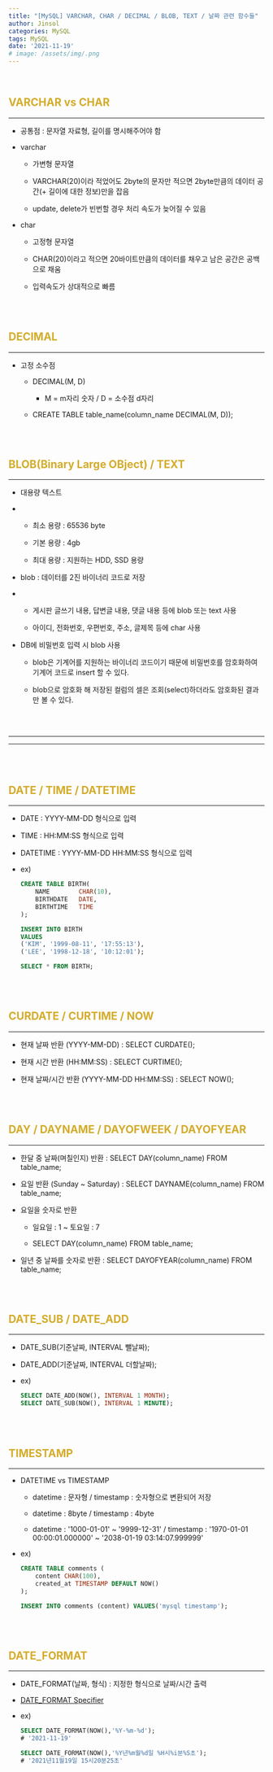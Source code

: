 ```yaml
---
title: "[MySQL] VARCHAR, CHAR / DECIMAL / BLOB, TEXT / 날짜 관련 함수들"
author: Jinsol
categories: MySQL
tags: MySQL
date: '2021-11-19'
# image: /assets/img/.png
---
```


<br>

## <span style="color:#D4AC2B">VARCHAR vs CHAR</span>
<hr>

- 공통점 : 문자열 자료형, 길이를 명시해주어야 함

- varchar
    
    - 가변형 문자열

    - VARCHAR(20)이라 적었어도 2byte의 문자만 적으면 2byte만큼의 데이터 공간(+ 길이에 대한 정보)만을 잡음

    - update, delete가 빈번할 경우 처리 속도가 늦어질 수 있음

- char

    - 고정형 문자열

    - CHAR(20)이라고 적으면 20바이트만큼의 데이터를 채우고 남은 공간은 공백으로 채움

    - 입력속도가 상대적으로 빠름
    
<br>
<br>

## <span style="color:#D4AC2B">DECIMAL</span>
<hr>

- 고정 소수점

    - DECIMAL(M, D)
    
        - M = m자리 숫자 /  D = 소수점 d자리

    - CREATE TABLE table_name(column_name DECIMAL(M, D));
       
<br>
<br>

## <span style="color:#D4AC2B">BLOB(Binary Large OBject) / TEXT</span>
<hr>

- 대용량 텍스트

-   - 최소 용량 : 65536 byte

    - 기본 용량 : 4gb

    - 최대 용량 : 지원하는 HDD, SSD 용량

- blob : 데이터를 2진 바이너리 코드로 저장

-   - 게시판 글쓰기 내용, 답변글 내용, 댓글 내용 등에 blob 또는 text 사용

    - 아이디, 전화번호, 우편번호, 주소, 글제목 등에 char 사용

- DB에 비밀번호 입력 시 blob 사용

    - blob은 기계어를 지원하는 바이너리 코드이기 때문에 비밀번호를 암호화하여 기계어 코드로 insert 할 수 있다.

    - blob으로 암호화 해 저장된 컬럼의 셀은 조회(select)하더라도 암호화된 결과만 볼 수 있다.
          
<br>
<br>
<hr>
<hr>
<br>
<br>

## <span style="color:#D4AC2B">DATE / TIME / DATETIME</span>
<hr>

- DATE : YYYY-MM-DD 형식으로 입력

- TIME : HH:MM:SS 형식으로 입력

- DATETIME : YYYY-MM-DD HH:MM:SS 형식으로 입력

- ex)

    ```sql
    CREATE TABLE BIRTH(
        NAME		CHAR(10),
        BIRTHDATE	DATE,
        BIRTHTIME	TIME
    );

    INSERT INTO BIRTH
    VALUES
    ('KIM', '1999-08-11', '17:55:13'),
    ('LEE', '1998-12-18', '10:12:01');

    SELECT * FROM BIRTH;
    ```
         
<br>
<br>

## <span style="color:#D4AC2B">CURDATE / CURTIME / NOW</span>
<hr>

- 현재 날짜 반환 (YYYY-MM-DD) : SELECT CURDATE();

- 현재 시간 반환 (HH:MM:SS) : SELECT CURTIME();

- 현재 날짜/시간 반환 (YYYY-MM-DD HH:MM:SS) : SELECT NOW();
        
<br>
<br>

## <span style="color:#D4AC2B">DAY / DAYNAME / DAYOFWEEK / DAYOFYEAR</span>
<hr>

- 한달 중 날짜(며칠인지) 반환 : SELECT DAY(column_name) FROM table_name;

- 요일 반환 (Sunday ~ Saturday) : SELECT DAYNAME(column_name) FROM table_name;

- 요일을 숫자로 반환

    - 일요일 : 1 ~ 토요일 : 7
    
    - SELECT DAY(column_name) FROM table_name;

- 일년 중 날짜를 숫자로 반환 : SELECT DAYOFYEAR(column_name) FROM table_name;
        
<br>
<br>

## <span style="color:#D4AC2B">DATE_SUB / DATE_ADD</span>
<hr>

- DATE_SUB(기준날짜, INTERVAL 뺄날짜);

- DATE_ADD(기준날짜, INTERVAL 더할날짜);

- ex)

    ```sql
    SELECT DATE_ADD(NOW(), INTERVAL 1 MONTH);
    SELECT DATE_SUB(NOW(), INTERVAL 1 MINUTE);
    ```
        
<br>
<br>

## <span style="color:#D4AC2B">TIMESTAMP</span>
<hr>
 
- DATETIME vs TIMESTAMP

    - datetime : 문자형 / timestamp : 숫자형으로 변환되어 저장

    - datetime : 8byte / timestamp : 4byte

    - datetime : '1000-01-01' ~ '9999-12-31' / timestamp : '1970-01-01 00:00:01.000000' ~ '2038-01-19 03:14:07.999999'

- ex)

    ```sql
    CREATE TABLE comments (
        content CHAR(100),
        created_at TIMESTAMP DEFAULT NOW()
    );

    INSERT INTO comments (content) VALUES('mysql timestamp');
    ```
        
<br>
<br>

## <span style="color:#D4AC2B">DATE_FORMAT</span>
<hr>

- DATE_FORMAT(날짜, 형식) : 지정한 형식으로 날짜/시간 출력

- [DATE_FORMAT Specifier](https://dev.mysql.com/doc/refman/5.7/en/date-and-time-functions.html#function_date-format)

- ex)

    ```sql
    SELECT DATE_FORMAT(NOW(),'%Y-%m-%d');
    # '2021-11-19'

    SELECT DATE_FORMAT(NOW(),'%Y년%m월%d일 %H시%i분%S초');
    # '2021년11월19일 15시20분25초'
    ```